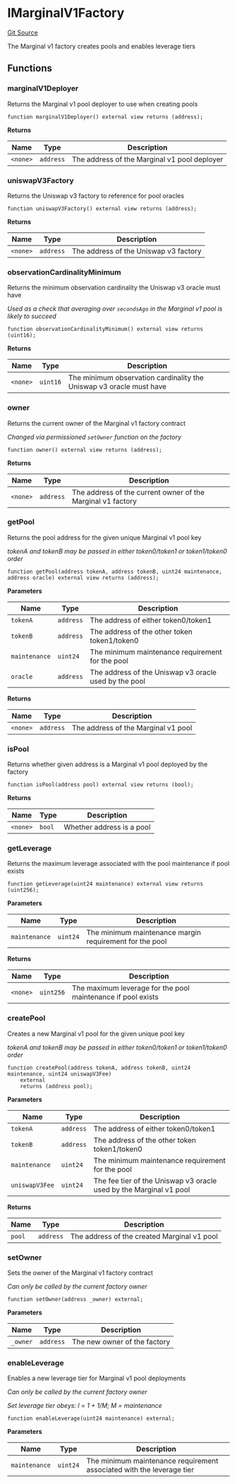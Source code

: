 # IMarginalV1Factory
[Git Source](https://github.com/MarginalProtocol/v1-core/blob/4dcf410464dd1b73aaabe9fa06bd3450c672d3b9/contracts/interfaces/IMarginalV1Factory.sol)

The Marginal v1 factory creates pools and enables leverage tiers


## Functions
### marginalV1Deployer

Returns the Marginal v1 pool deployer to use when creating pools


```solidity
function marginalV1Deployer() external view returns (address);
```
**Returns**

|Name|Type|Description|
|----|----|-----------|
|`<none>`|`address`|The address of the Marginal v1 pool deployer|


### uniswapV3Factory

Returns the Uniswap v3 factory to reference for pool oracles


```solidity
function uniswapV3Factory() external view returns (address);
```
**Returns**

|Name|Type|Description|
|----|----|-----------|
|`<none>`|`address`|The address of the Uniswap v3 factory|


### observationCardinalityMinimum

Returns the minimum observation cardinality the Uniswap v3 oracle must have

*Used as a check that averaging over `secondsAgo` in the Marginal v1 pool is likely to succeed*


```solidity
function observationCardinalityMinimum() external view returns (uint16);
```
**Returns**

|Name|Type|Description|
|----|----|-----------|
|`<none>`|`uint16`|The minimum observation cardinality the Uniswap v3 oracle must have|


### owner

Returns the current owner of the Marginal v1 factory contract

*Changed via permissioned `setOwner` function on the factory*


```solidity
function owner() external view returns (address);
```
**Returns**

|Name|Type|Description|
|----|----|-----------|
|`<none>`|`address`|The address of the current owner of the Marginal v1 factory|


### getPool

Returns the pool address for the given unique Marginal v1 pool key

*tokenA and tokenB may be passed in either token0/token1 or token1/token0 order*


```solidity
function getPool(address tokenA, address tokenB, uint24 maintenance, address oracle) external view returns (address);
```
**Parameters**

|Name|Type|Description|
|----|----|-----------|
|`tokenA`|`address`|The address of either token0/token1|
|`tokenB`|`address`|The address of the other token token1/token0|
|`maintenance`|`uint24`|The minimum maintenance requirement for the pool|
|`oracle`|`address`|The address of the Uniswap v3 oracle used by the pool|

**Returns**

|Name|Type|Description|
|----|----|-----------|
|`<none>`|`address`|The address of the Marginal v1 pool|


### isPool

Returns whether given address is a Marginal v1 pool deployed by the factory


```solidity
function isPool(address pool) external view returns (bool);
```
**Returns**

|Name|Type|Description|
|----|----|-----------|
|`<none>`|`bool`|Whether address is a pool|


### getLeverage

Returns the maximum leverage associated with the pool maintenance if pool exists


```solidity
function getLeverage(uint24 maintenance) external view returns (uint256);
```
**Parameters**

|Name|Type|Description|
|----|----|-----------|
|`maintenance`|`uint24`|The minimum maintenance margin requirement for the pool|

**Returns**

|Name|Type|Description|
|----|----|-----------|
|`<none>`|`uint256`|The maximum leverage for the pool maintenance if pool exists|


### createPool

Creates a new Marginal v1 pool for the given unique pool key

*tokenA and tokenB may be passed in either token0/token1 or token1/token0 order*


```solidity
function createPool(address tokenA, address tokenB, uint24 maintenance, uint24 uniswapV3Fee)
    external
    returns (address pool);
```
**Parameters**

|Name|Type|Description|
|----|----|-----------|
|`tokenA`|`address`|The address of either token0/token1|
|`tokenB`|`address`|The address of the other token token1/token0|
|`maintenance`|`uint24`|The minimum maintenance requirement for the pool|
|`uniswapV3Fee`|`uint24`|The fee tier of the Uniswap v3 oracle used by the Marginal v1 pool|

**Returns**

|Name|Type|Description|
|----|----|-----------|
|`pool`|`address`|The address of the created Marginal v1 pool|


### setOwner

Sets the owner of the Marginal v1 factory contract

*Can only be called by the current factory owner*


```solidity
function setOwner(address _owner) external;
```
**Parameters**

|Name|Type|Description|
|----|----|-----------|
|`_owner`|`address`|The new owner of the factory|


### enableLeverage

Enables a new leverage tier for Marginal v1 pool deployments

*Can only be called by the current factory owner*

*Set leverage tier obeys: l = 1 + 1/M; M = maintenance*


```solidity
function enableLeverage(uint24 maintenance) external;
```
**Parameters**

|Name|Type|Description|
|----|----|-----------|
|`maintenance`|`uint24`|The minimum maintenance requirement associated with the leverage tier|


